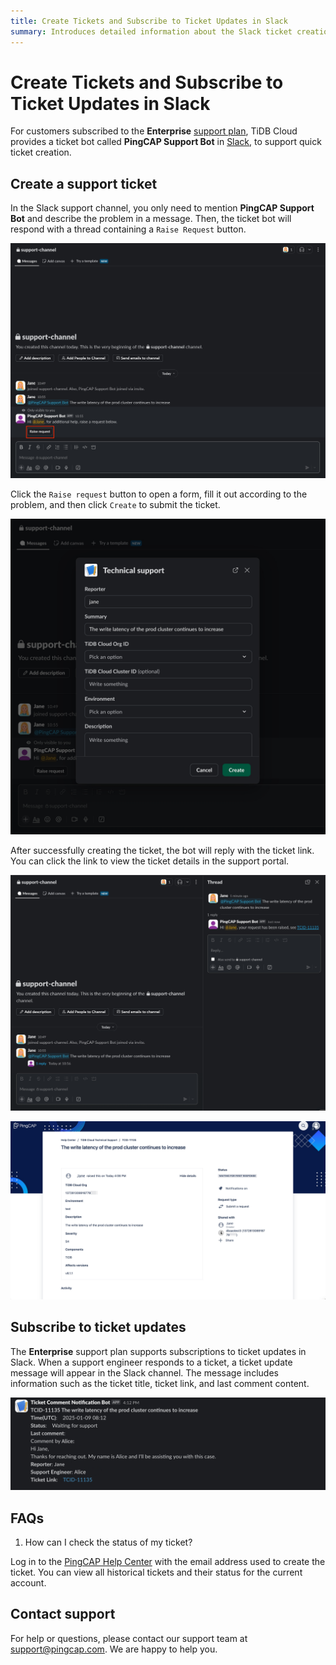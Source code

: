```yaml
---
title: Create Tickets and Subscribe to Ticket Updates in Slack
summary: Introduces detailed information about the Slack ticket creation and update subscription.
---
```


# Create Tickets and Subscribe to Ticket Updates in Slack

For customers subscribed to the **Enterprise** [support plan](/tidb-cloud/connected-care-detail.md), TiDB Cloud provides a ticket bot called **PingCAP Support Bot** in [Slack](https://slack.com/), to support quick ticket creation.

## Create a support ticket

In the Slack support channel, you only need to mention **PingCAP Support Bot** and describe the problem in a message. Then, the ticket bot will respond with a thread containing a `Raise Request` button.

![slack-ticket-creation-1](/media/tidb-cloud/connected-slack-ticket-creation-1.png)

Click the `Raise request` button to open a form, fill it out according to the problem, and then click `Create` to submit the ticket.

![slack-ticket-creation-2](/media/tidb-cloud/connected-slack-ticket-creation-2.png)

After successfully creating the ticket, the bot will reply with the ticket link. You can click the link to view the ticket details in the support portal.

![slack-ticket-creation-3](/media/tidb-cloud/connected-slack-ticket-creation-3.png)

![slack-ticket-creation-4](/media/tidb-cloud/connected-slack-ticket-creation-4.png)

## Subscribe to ticket updates

The **Enterprise** support plan supports subscriptions to ticket updates in Slack. When a support engineer responds to a ticket, a ticket update message will appear in the Slack channel. The message includes information such as the ticket title, ticket link, and last comment content.

![slack-ticket-creation-5](/media/tidb-cloud/connected-slack-ticket-creation-5.png)

## FAQs

1. How can I check the status of my ticket?

Log in to the [PingCAP Help Center](https://tidb.support.pingcap.com/servicedesk/customer/user/requests) with the email address used to create the ticket. You can view all historical tickets and their status for the current account.

## Contact support

For help or questions, please contact our support team at <support@pingcap.com>. We are happy to help you.
